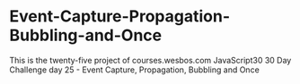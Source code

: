 # Event-Capture-Propagation-Bubbling-and-Once
This is the twenty-five project of courses.wesbos.com JavaScript30 30 Day Challenge day 25 - Event Capture, Propagation, Bubbling and Once
